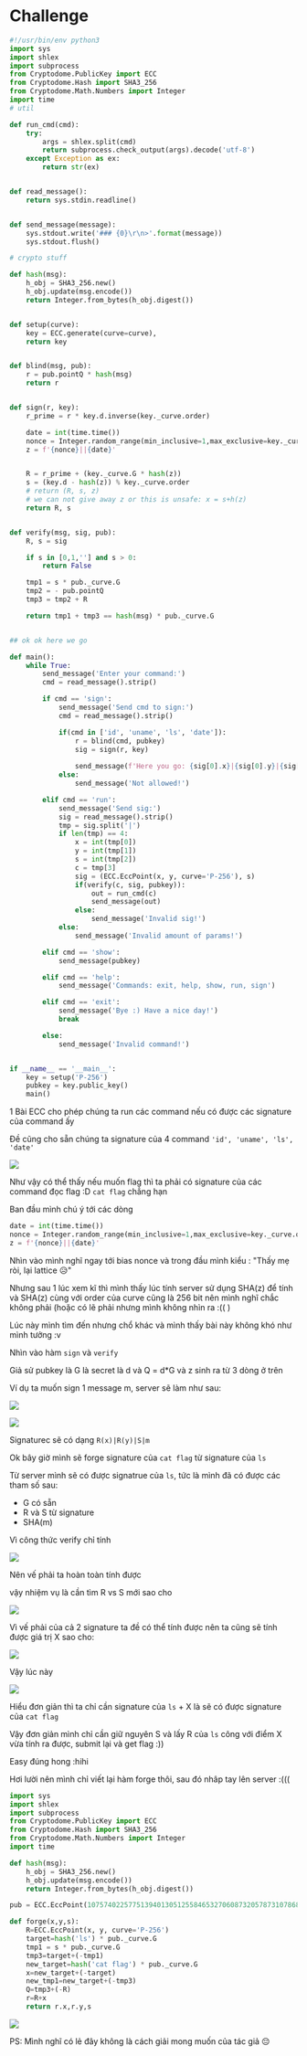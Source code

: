 # Challenge

``` py
#!/usr/bin/env python3
import sys
import shlex
import subprocess
from Cryptodome.PublicKey import ECC
from Cryptodome.Hash import SHA3_256
from Cryptodome.Math.Numbers import Integer
import time 
# util

def run_cmd(cmd):
    try:
        args = shlex.split(cmd)
        return subprocess.check_output(args).decode('utf-8')
    except Exception as ex:
        return str(ex)


def read_message():
    return sys.stdin.readline()


def send_message(message):
    sys.stdout.write('### {0}\r\n>'.format(message))
    sys.stdout.flush()

# crypto stuff

def hash(msg):
    h_obj = SHA3_256.new()
    h_obj.update(msg.encode())
    return Integer.from_bytes(h_obj.digest())


def setup(curve):
    key = ECC.generate(curve=curve),
    return key


def blind(msg, pub):
    r = pub.pointQ * hash(msg)
    return r


def sign(r, key):
    r_prime = r * key.d.inverse(key._curve.order)

    date = int(time.time())
    nonce = Integer.random_range(min_inclusive=1,max_exclusive=key._curve.order)
    z = f'{nonce}||{date}'


    R = r_prime + (key._curve.G * hash(z))
    s = (key.d - hash(z)) % key._curve.order
    # return (R, s, z)
    # we can not give away z or this is unsafe: x = s+h(z)
    return R, s


def verify(msg, sig, pub):
    R, s = sig

    if s in [0,1,''] and s > 0:
        return False

    tmp1 = s * pub._curve.G
    tmp2 = - pub.pointQ 
    tmp3 = tmp2 + R

    return tmp1 + tmp3 == hash(msg) * pub._curve.G


## ok ok here we go

def main():
    while True:
        send_message('Enter your command:')
        cmd = read_message().strip()

        if cmd == 'sign':
            send_message('Send cmd to sign:')
            cmd = read_message().strip()

            if(cmd in ['id', 'uname', 'ls', 'date']):
                r = blind(cmd, pubkey)
                sig = sign(r, key)
                
                send_message(f'Here you go: {sig[0].x}|{sig[0].y}|{sig[1]}|{cmd}')
            else:
                send_message('Not allowed!')

        elif cmd == 'run':
            send_message('Send sig:')
            sig = read_message().strip()
            tmp = sig.split('|')
            if len(tmp) == 4:
                x = int(tmp[0])
                y = int(tmp[1])
                s = int(tmp[2])
                c = tmp[3]
                sig = (ECC.EccPoint(x, y, curve='P-256'), s)
                if(verify(c, sig, pubkey)):
                    out = run_cmd(c)
                    send_message(out)
                else:
                    send_message('Invalid sig!')
            else:
                send_message('Invalid amount of params!')

        elif cmd == 'show':
            send_message(pubkey)

        elif cmd == 'help':
            send_message('Commands: exit, help, show, run, sign')

        elif cmd == 'exit':
            send_message('Bye :) Have a nice day!')
            break

        else:
            send_message('Invalid command!')


if __name__ == '__main__':
    key = setup('P-256')
    pubkey = key.public_key()
    main()
```

1 Bài ECC cho phép chúng ta run các command nếu có được các signature của command ấy

Đề cũng cho sẵn chúng ta signature của 4 command  ```'id', 'uname', 'ls', 'date'```


![](https://github.com/lttn1204/CTF/blob/main/2021/Hack.lu/image/p7.png)

Như vậy có thể thấy nếu muốn flag thì ta phải có signature của các command đọc flag :D ```cat flag``` chẳng hạn

Ban đầu mình chú ý tới các dòng
```py
date = int(time.time())
nonce = Integer.random_range(min_inclusive=1,max_exclusive=key._curve.order)
z = f'{nonce}||{date}'
```
Nhìn vào mình nghĩ ngay tới bias nonce và trong đầu mình kiểu : "Thấy mẹ ròi, lại lattice 😥"

Nhưng sau 1 lúc xem kĩ thì mình thấy lúc tính server sử dụng SHA(z) để tính và SHA(z) cùng với order của curve cũng là 256 bit nên mình nghĩ chắc không phải (hoặc có lẽ phải nhưng mình không nhìn ra :((  )

Lúc này mình tìm đến nhưng chổ khác và mình thấy bài này không khó như mình tưởng :v


Nhìn vào hàm ```sign``` và ```verify```

Giả sử pubkey là G là secret là d và Q = d\*G và z sinh ra từ 3 dòng ở trên

Ví dụ ta muốn sign 1 message m, server sẽ làm như sau:

![](https://github.com/lttn1204/CTF/blob/main/2021/Hack.lu/image/p5.png)


![](https://github.com/lttn1204/CTF/blob/main/2021/Hack.lu/image/p.png)

Signaturec sẽ có dạng ```R(x)|R(y)|S|m```

Ok bây giờ mình sẽ forge signature của  ```cat flag``` từ signature của ```ls```

Từ server mình sẽ  có được signatrue của ```ls```, tức là mình đã có được các tham số sau:
* G có sẵn
* R và S từ signature
* SHA(m)

Vì công thức verify chỉ tính 

![](https://github.com/lttn1204/CTF/blob/main/2021/Hack.lu/image/p9.png)
 
Nên vế phải ta hoàn toàn tính được

vậy nhiệm vụ là cần tìm R vs S mới sao cho

![](https://github.com/lttn1204/CTF/blob/main/2021/Hack.lu/image/p10.png)

Vì vế phải của cả 2 signature ta đề có thể tính được nên ta cũng sẽ tính được giá trị X sao cho: 


![](https://github.com/lttn1204/CTF/blob/main/2021/Hack.lu/image/p11.png)

Vậy lúc này 

![](https://github.com/lttn1204/CTF/blob/main/2021/Hack.lu/image/p12.png)


Hiểu đơn giản thì ta chỉ cần signature của ```ls``` + X là sẽ có được signature của ```cat flag```

Vậy đơn giản mình chỉ cần giữ nguyên S và lấy R của ```ls``` công với điểm X vừa tính ra được, submit lại và get flag :))

Easy đúng hong :hihi
 
Hơi lười nên mình chỉ viết lại hàm forge thôi, sau đó nhâp tay lên server :(((

``` py
import sys
import shlex
import subprocess
from Cryptodome.PublicKey import ECC
from Cryptodome.Hash import SHA3_256
from Cryptodome.Math.Numbers import Integer
import time 

def hash(msg):
    h_obj = SHA3_256.new()
    h_obj.update(msg.encode())
    return Integer.from_bytes(h_obj.digest())

pub = ECC.EccPoint(107574022577513940130512558465327060873205787310786847006619945778082812216463, 15916275444594839428821372321428173508356064540350757394782660883693060315776,curve='P-256')

def forge(x,y,s):
	R=ECC.EccPoint(x, y, curve='P-256')
	target=hash('ls') * pub._curve.G
	tmp1 = s * pub._curve.G
	tmp3=target+(-tmp1)
	new_target=hash('cat flag') * pub._curve.G
	x=new_target+(-target)
	new_tmp1=new_target+(-tmp3)
	Q=tmp3+(-R)
	r=R+x
	return r.x,r.y,s
```
![](https://github.com/lttn1204/CTF/blob/main/2021/Hack.lu/image/p13.png)


PS: Mình nghĩ có lẻ đây không là cách giải mong muốn của tác giả 😔


